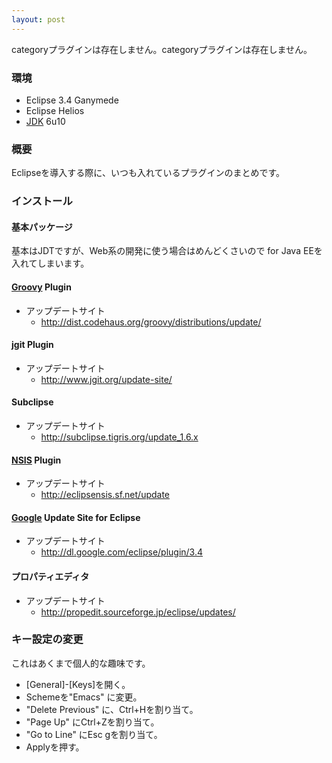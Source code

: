 ```yaml
---
layout: post
---
```

<p><span class="error">categoryプラグインは存在しません。</span><span class="error">categoryプラグインは存在しません。</span></p>
<h3>環境</h3>
<ul>
<li> Eclipse 3.4 Ganymede</li>
<li> Eclipse Helios</li>
<li> <a href="http://java.sun.com/j2se/">JDK</a> 6u10</li>
</ul>
<h3>概要</h3>
<p>Eclipseを導入する際に、いつも入れているプラグインのまとめです。</p>
<h3>インストール</h3>
<h4>基本パッケージ</h4>
<p>基本はJDTですが、Web系の開発に使う場合はめんどくさいので for Java EEを入れてしまいます。</p>
<h4><a href="http://groovy.codehaus.org/">Groovy</a> Plugin</h4>
<ul>
<li>アップデートサイト<ul>
<li><a href="http://dist.codehaus.org/groovy/distributions/update/">http://dist.codehaus.org/groovy/distributions/update/</a></li>
</ul>
</ul>
<h4>jgit Plugin</h4>
<ul>
<li>アップデートサイト<ul>
<li><a href="http://www.jgit.org/update-site/">http://www.jgit.org/update-site/</a></li>
</ul>
</ul>
<h4>Subclipse</h4>
<ul>
<li>アップデートサイト<ul>
<li><a href="http://subclipse.tigris.org/update_1.6.x">http://subclipse.tigris.org/update_1.6.x</a></li>
</ul>
</ul>
<h4><a href="http://nsis.sf.net/">NSIS</a> Plugin</h4>
<ul>
<li>アップデートサイト<ul>
<li><a href="http://eclipsensis.sf.net/update">http://eclipsensis.sf.net/update</a></li>
</ul>
</ul>
<h4><a href="http://www.google.co.jp/">Google</a> Update Site for Eclipse</h4>
<ul>
<li>アップデートサイト<ul>
<li><a href="http://dl.google.com/eclipse/plugin/3.4">http://dl.google.com/eclipse/plugin/3.4</a></li>
</ul>
</ul>
<h4>プロパティエディタ</h4>
<ul>
<li>アップデートサイト<ul>
<li><a href="http://propedit.sourceforge.jp/eclipse/updates/">http://propedit.sourceforge.jp/eclipse/updates/</a></li>
</ul>
</ul>
<h3>キー設定の変更</h3>
<p>これはあくまで個人的な趣味です。</p>
<ul>
<li>[General]-[Keys]を開く。</li>
<li>Schemeを&quot;Emacs&quot; に変更。</li>
<li>&quot;Delete Previous&quot; に、Ctrl+Hを割り当て。</li>
<li>&quot;Page Up&quot; にCtrl+Zを割り当て。</li>
<li>&quot;Go to Line&quot; にEsc gを割り当て。</li>
<li>Applyを押す。</li>
</ul>
